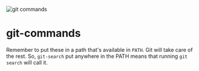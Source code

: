 ![git commands](https://girlinitworld.files.wordpress.com/2016/04/in-case-of-fire-1-git-commit-2-git-push-3-leave-building2.png?w=266&h=186)
# git-commands

Remember to put these in a path that's available in `PATH`. Git will take care of the rest. So, `git-search` put anywhere in the PATH means that running `git search` will call it.

